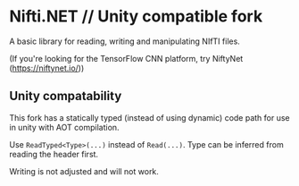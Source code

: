 # Nifti.NET // Unity compatible fork
A basic library for reading, writing and manipulating NIfTI files.

(If you're looking for the TensorFlow CNN platform, try NiftyNet (https://niftynet.io/))

## Unity compatability

This fork has a statically typed (instead of using dynamic) code path for use in unity with AOT compilation.

Use `ReadTyped<Type>(...)` instead of `Read(...)`. Type can be inferred from reading the header first.

Writing is not adjusted and will not work.
